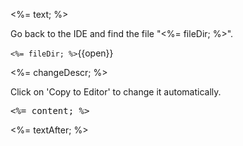 <%= text; %>

Go back to the IDE and find the file "<%= fileDir; %>".

`<%= fileDir; %>`{{open}}

<%= changeDescr; %>

Click on 'Copy to Editor' to change it automatically.

<pre class="file" data-filename="<%= fileDir; %>" data-target="<%= dataTarget; %>" data-marker="<%= placeholder; %>">
<%= content; %>
</pre>


<%= textAfter; %>